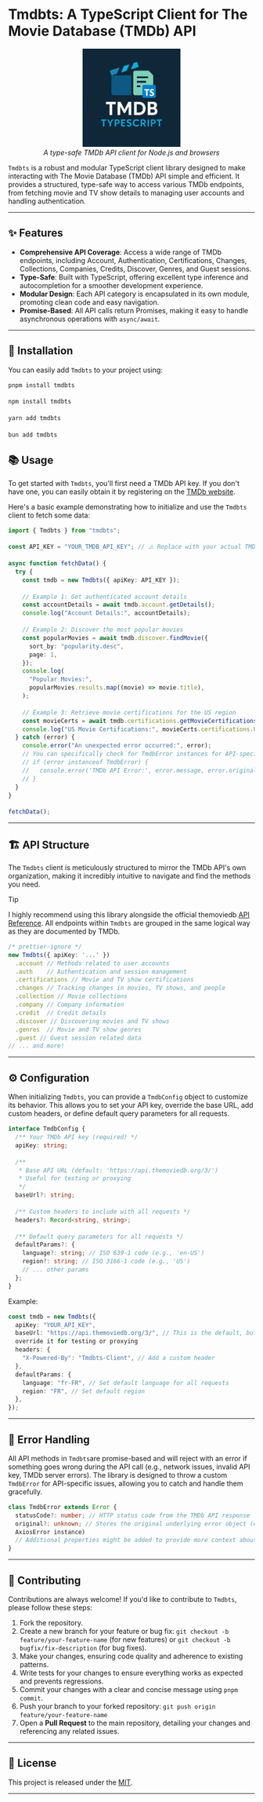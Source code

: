 # Tmdbts: A TypeScript Client for The Movie Database (TMDb) API

<p align="center">
  <img width="200" alt="Tmdbts logo" src="./logo.png">
  <br>
  <em>A type-safe TMDb API client for Node.js and browsers</em>
</p>

`Tmdbts` is a robust and modular TypeScript client library designed to make
interacting with The Movie Database (TMDb) API simple and efficient. It
provides a structured, type-safe way to access various TMDb endpoints, from
fetching movie and TV show details to managing user accounts and handling authentication.

---

## ✨ Features

- **Comprehensive API Coverage**: Access a wide range of TMDb endpoints, including
  Account, Authentication, Certifications, Changes, Collections, Companies, Credits,
  Discover, Genres, and Guest sessions.
- **Type-Safe**: Built with TypeScript, offering excellent type inference and
  autocompletion for a smoother development experience.
- **Modular Design**: Each API category is encapsulated in its own module,
  promoting clean code and easy navigation.
- **Promise-Based**: All API calls return Promises, making it easy to handle
  asynchronous operations with `async/await`.

---

## 🚀 Installation

You can easily add `Tmdbts` to your project using:

```bash
pnpm install tmdbts

npm install tmdbts

yarn add tmdbts

bun add tmdbts

```

## 📚 Usage

To get started with `Tmdbts`, you'll first need a TMDb API key. If you don't have
one, you can easily obtain it by registering on the [TMDb website](https://developer.themoviedb.org/reference/intro/authentication).

Here's a basic example demonstrating how to initialize and use the `Tmdbts`
client to fetch some data:

```typescript
import { Tmdbts } from "tmdbts";

const API_KEY = "YOUR_TMDB_API_KEY"; // ⚠️ Replace with your actual TMDb API key!

async function fetchData() {
  try {
    const tmdb = new Tmdbts({ apiKey: API_KEY });

    // Example 1: Get authenticated account details
    const accountDetails = await tmdb.account.getDetails();
    console.log("Account Details:", accountDetails);

    // Example 2: Discover the most popular movies
    const popularMovies = await tmdb.discover.findMovie({
      sort_by: "popularity.desc",
      page: 1,
    });
    console.log(
      "Popular Movies:",
      popularMovies.results.map((movie) => movie.title),
    );

    // Example 3: Retrieve movie certifications for the US region
    const movieCerts = await tmdb.certifications.getMovieCertifications();
    console.log("US Movie Certifications:", movieCerts.certifications.US);
  } catch (error) {
    console.error("An unexpected error occurred:", error);
    // You can specifically check for TmdbError instances for API-specific issues
    // if (error instanceof TmdbError) {
    //   console.error('TMDb API Error:', error.message, error.original);
    // }
  }
}

fetchData();
```

---

## 🏗️ API Structure

The `Tmdbts` client is meticulously structured to mirror the TMDb API's own
organization, making it incredibly intuitive to navigate and find the methods
you need.

> [!TIP]
> I highly recommend using this library alongside the official themoviedb
> [API Reference](https://developer.themoviedb.org/reference/intro/getting-started).
> All endpoints within `Tmdbts` are grouped in the same logical way as they are
> documented by TMDb.

```typescript
/* prettier-ignore */
new Tmdbts({ apiKey: '...' })
  .account // Methods related to user accounts
  .auth    // Authentication and session management
  .certifications // Movie and TV show certifications
  .changes // Tracking changes in movies, TV shows, and people
  .collection // Movie collections
  .company // Company information
  .credit  // Credit details
  .discover // Discovering movies and TV shows
  .genres  // Movie and TV show genres
  .guest // Guest session related data
// ... and more!
```

---

## ⚙️ Configuration

When initializing `Tmdbts`, you can provide a `TmdbConfig` object to customize its
behavior. This allows you to set your API key, override the base URL, add
custom headers, or define default query parameters for all requests.

```typescript
interface TmdbConfig {
  /** Your TMDb API key (required) */
  apiKey: string;

  /**
   * Base API URL (default: 'https://api.themoviedb.org/3/')
   * Useful for testing or proxying
   */
  baseUrl?: string;

  /** Custom headers to include with all requests */
  headers?: Record<string, string>;

  /** Default query parameters for all requests */
  defaultParams?: {
    language?: string; // ISO 639-1 code (e.g., 'en-US')
    region?: string; // ISO 3166-1 code (e.g., 'US')
    // ... other params
  };
}
```

Example:

```typescript
const tmdb = new Tmdbts({
  apiKey: "YOUR_API_KEY",
  baseUrl: "https://api.themoviedb.org/3/", // This is the default, but you can
  override it for testing or proxying
  headers: {
    "X-Powered-By": "Tmdbts-Client", // Add a custom header
  },
  defaultParams: {
    language: "fr-FR", // Set default language for all requests
    region: "FR", // Set default region
  },
});
```

---

## 🚫 Error Handling

All API methods in `Tmdbts`are promise-based and will reject with an error if
something goes wrong during the API call (e.g., network issues, invalid API key,
TMDb server errors). The library is designed to throw a custom `TmdbError` for
API-specific issues, allowing you to catch and handle them gracefully.

```typescript
class TmdbError extends Error {
  statusCode?: number; // HTTP status code from the TMDb API response
  original?: unknown; // Stores the original underlying error object (e.g.,
  AxiosError instance)
  // Additional properties might be added to provide more context about the API error.
}
```

---

## 🤝 Contributing

Contributions are always welcome! If you'd like to contribute to `Tmdbts`, please
follow these steps:

1. Fork the repository.
2. Create a new branch for your feature or bug fix:
   `git checkout -b feature/your-feature-name` (for new features)
   or `git checkout -b bugfix/fix-description` (for bug fixes).
3. Make your changes, ensuring code quality and adherence to existing patterns.
4. Write tests for your changes to ensure everything works as expected and
   prevents regressions.
5. Commit your changes with a clear and concise message using `pnpm commit`.
6. Push your branch to your forked repository: `git push origin feature/your-feature-name`
7. Open a **Pull Request** to the main repository, detailing your changes and
   referencing any related issues.

---

## 📄 License

This project is released under the [MIT](./LICENSE).

---

